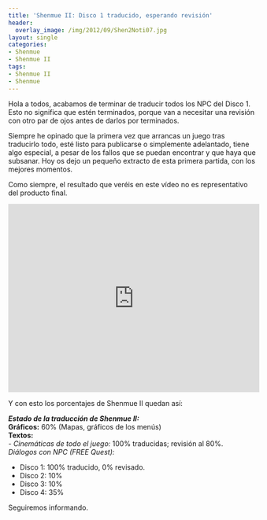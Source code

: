 ```yaml
---
title: 'Shenmue II: Disco 1 traducido, esperando revisión'
header:
  overlay_image: /img/2012/09/Shen2Noti07.jpg
layout: single
categories:
- Shenmue
- Shenmue II
tags:
- Shenmue II
- Shenmue
---
```

Hola a todos, acabamos de terminar de traducir todos los NPC del Disco 1. 
Esto no significa que estén terminados, porque van a necesitar una revisión 
con otro par de ojos antes de darlos por terminados.

Siempre he opinado que la primera vez que arrancas un juego tras traducirlo 
todo, esté listo para publicarse o simplemente adelantado, tiene algo especial, 
a pesar de los fallos que se puedan encontrar y que haya que subsanar. Hoy os dejo 
un pequeño extracto de esta primera partida, con los mejores momentos.

Como siempre, el resultado que veréis en este vídeo no es representativo del 
producto final.

<center><iframe src="http://www.youtube.com/embed/y1-3FY4z9GU" height="383" width="510" frameborder="0"></iframe></center>

Y con esto los porcentajes de Shenmue II quedan así:

**_Estado de la traducción de Shenmue II:_**  
**Gráficos:** 60% (Mapas, gráficos de los menús)  
**Textos:**  
_- Cinemáticas de todo el juego:_ 100% traducidas; revisión al 80%.  
_Diálogos con NPC (FREE Quest):_  
- Disco 1: 100% traducido, 0% revisado.  
- Disco 2: 10%  
- Disco 3: 10%  
- Disco 4: 35%

Seguiremos informando.
